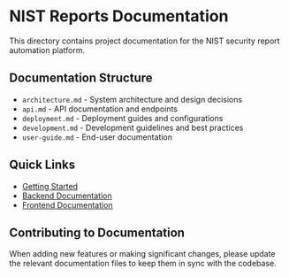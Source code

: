 # NIST Reports Documentation

This directory contains project documentation for the NIST security report automation platform.

## Documentation Structure

- `architecture.md` - System architecture and design decisions
- `api.md` - API documentation and endpoints
- `deployment.md` - Deployment guides and configurations
- `development.md` - Development guidelines and best practices
- `user-guide.md` - End-user documentation

## Quick Links

- [Getting Started](../README.md)
- [Backend Documentation](../backend/README.md)
- [Frontend Documentation](../frontend/README.md)

## Contributing to Documentation

When adding new features or making significant changes, please update the relevant documentation files to keep them in sync with the codebase.
